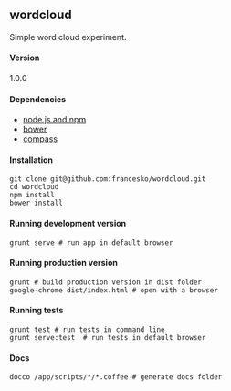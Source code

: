 ## wordcloud

Simple word cloud experiment.

#### Version

1.0.0

#### Dependencies

- [node.js and npm](https://gist.github.com/isaacs/579814)
- [bower](http://bower.io/)
- [compass](http://compass-style.org/install/)

#### Installation

    git clone git@github.com:francesko/wordcloud.git
    cd wordcloud
    npm install
    bower install

#### Running development version

    grunt serve # run app in default browser

#### Running production version

    grunt # build production version in dist folder
    google-chrome dist/index.html # open with a browser

#### Running tests

    grunt test # run tests in command line
    grunt serve:test  # run tests in default browser

#### Docs

    docco /app/scripts/*/*.coffee # generate docs folder
